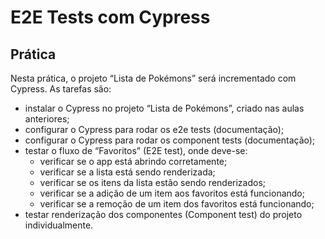 # E2E Tests com Cypress

## Prática

<p>Nesta prática, o projeto “Lista de Pokémons” será incrementado com Cypress. As tarefas são:</p>

- instalar o Cypress no projeto “Lista de Pokémons”, criado nas aulas anteriores;
- configurar o Cypress para rodar os e2e tests (documentação);
- configurar o Cypress para rodar os component tests (documentação);
- testar o fluxo de “Favoritos” (E2E test), onde deve-se:
  - verificar se o app está abrindo corretamente;
  - verificar se a lista está sendo renderizada;
  - verificar se os itens da lista estão sendo renderizados;
  - verificar se a adição de um item aos favoritos está funcionando;
  - verificar se a remoção de um item dos favoritos está funcionando;
- testar renderização dos componentes (Component test) do projeto individualmente.
